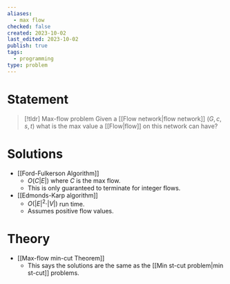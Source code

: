```yaml
---
aliases:
  - max flow
checked: false
created: 2023-10-02
last_edited: 2023-10-02
publish: true
tags:
  - programming
type: problem
---
```

# Statement

> [!tldr] Max-flow problem
> Given a [[Flow network|flow network]] $(G, c, s, t)$ what is the max value a [[Flow|flow]] on this network can have?

# Solutions
- [[Ford-Fulkerson Algorithm]]
	- $O(C \vert E \vert)$ where $C$ is the max flow.
	- This is only guaranteed to terminate for integer flows.
- [[Edmonds-Karp algorithm]]
	- $O(\vert E \vert^2 \cdot \vert V \vert)$ run time.
	- Assumes positive flow values.

# Theory

- [[Max-flow min-cut Theorem]]
	- This says the solutions are the same as the [[Min st-cut problem|min st-cut]] problems.
